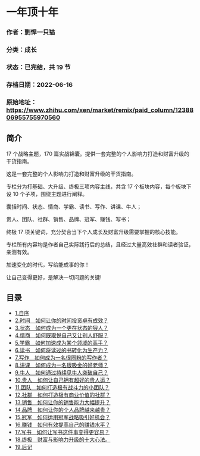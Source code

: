 # 一年顶十年

### 作者：剽悍一只猫

### 分类：成长

### 状态：已完结，共 19 节

### 存档日期：2022-06-16

### 原始地址：https://www.zhihu.com/xen/market/remix/paid_column/1238806955755970560


## 简介
17 个战略主题，170 篇实战锦囊。提供一套完整的个人影响力打造和财富升级的干货指南。


这是一套完整的个人影响力打造和财富升级的干货指南。


专栏分为打基础、大升级、终极三项内容主线，共含 17 个板块内容，每个板块下设 10 个子项，围绕主题进行阐释。


囊括时间、状态、情商、学霸、读书、写作、讲课、牛人；


贵人、团队、社群、销售、品牌、冠军、赚钱、写书；


终极 17 项关键词，充分契合当下个人成长及财富升级需要掌握的核心技能。


专栏所有内容均是作者自己实际践行后的总结，且经过大量高效社群和读者验证，亲测有效。


加速变化的时代，写给能成事的你！


让自己变得更好，是解决一切问题的关键!




## 目录
- [1.自序](1.自序.md)<!-- 2020-04-29 05:29 -->
- [2.时间　如何让你的时间投资卓有成效？](2.时间　如何让你的时间投资卓有成效？.md)<!-- 2020-04-29 05:29 -->
- [3.状态　如何成为一个更在状态的狠人？](3.状态　如何成为一个更在状态的狠人？.md)<!-- 2020-04-29 05:29 -->
- [4.情商　如何既取悦自己又让别人舒服？](4.情商　如何既取悦自己又让别人舒服？.md)<!-- 2020-04-29 05:29 -->
- [5.学霸　如何加速成为某个领域的高手？](5.学霸　如何加速成为某个领域的高手？.md)<!-- 2020-04-29 05:29 -->
- [6.读书　如何将读过的书转化为生产力？](6.读书　如何将读过的书转化为生产力？.md)<!-- 2020-04-29 05:29 -->
- [7.写作　如何成为一名很圈粉的写作者？](7.写作　如何成为一名很圈粉的写作者？.md)<!-- 2020-04-29 05:29 -->
- [8.讲课　如何成为一名很吸金的好老师？](8.讲课　如何成为一名很吸金的好老师？.md)<!-- 2020-04-29 05:29 -->
- [9.牛人　如何通过持续见牛人突破自己？](9.牛人　如何通过持续见牛人突破自己？.md)<!-- 2020-04-29 05:29 -->
- [10.贵人　如何让自己拥有超好的贵人运？](10.贵人　如何让自己拥有超好的贵人运？.md)<!-- 2020-04-29 05:29 -->
- [11.团队　如何打造极有战斗力的小团队？](11.团队　如何打造极有战斗力的小团队？.md)<!-- 2020-04-29 05:29 -->
- [12.社群　如何打造极有商业价值的社群？](12.社群　如何打造极有商业价值的社群？.md)<!-- 2020-04-29 05:29 -->
- [13.销售　如何让你的销售能力大幅提升？](13.销售　如何让你的销售能力大幅提升？.md)<!-- 2020-04-29 05:29 -->
- [14.品牌　如何让你的个人品牌越来越贵？](14.品牌　如何让你的个人品牌越来越贵？.md)<!-- 2020-04-29 05:29 -->
- [15.冠军　如何运用冠军战略吸引好机会？](15.冠军　如何运用冠军战略吸引好机会？.md)<!-- 2020-04-29 05:29 -->
- [16.赚钱　如何有效提高自己的赚钱水平？](16.赚钱　如何有效提高自己的赚钱水平？.md)<!-- 2020-04-29 05:29 -->
- [17.写书　如何让写书这件事变得更容易？](17.写书　如何让写书这件事变得更容易？.md)<!-- 2020-04-29 05:29 -->
- [18.终极　财富与影响力升级的十大心法。](18.终极　财富与影响力升级的十大心法。.md)<!-- 2020-04-29 05:29 -->
- [19.后记](19.后记.md)<!-- 2020-04-29 05:29 -->